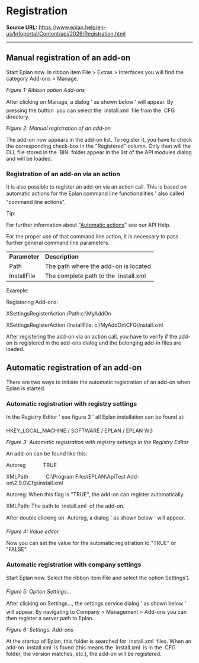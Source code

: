 # Registration

**Source URL:** https://www.eplan.help/en-us/Infoportal/Content/api/2026/Registration.html

---

## Manual registration of an add-on

Start Eplan now. In ribbon item File > Extras > Interfaces you will find the category Add-ons > Manage.

*Figure 1: Ribbon option Add-ons*

After clicking on Manage, a dialog ' as shown below ' will appear. By pressing the button  you can select the  install.xml  file from the  CFG  directory.

*Figure 2: Manual registration of an add-on*

The add-on now appears in the add-on list. To register it, you have to check the corresponding check-box in the "Registered" column. Only then will the DLL file stored in the  BIN  folder appear in the list of the API modules dialog and will be loaded.

### Registration of an add-on via an action

It is also possible to register an add-on via an action call. This is based on automatic actions for the Eplan command line functionalities ' also called "command line actions".

Tip:

For further information about "[Automatic actions](AutomaticActions.html)" see our API Help.

For the proper use of that command line action, it is necessary to pass further general command line parameters.

|  |  |
| --- | --- |
| **Parameter** | **Description** |
| Path | The path where the add-on is located |
| InstallFile | The complete path to the  install.xml |

Example:

Registering Add-ons:

XSettingsRegisterAction /Path:c:\MyAddOn

XSettingsRegisterAction /InstallFile: c:\MyAddOn\CFG\Install.xml

After registering the add-on via an action call, you have to verify if the add-on is registered in the add-ons dialog and the belonging add-in files are loaded.

## Automatic registration of an add-on

There are two ways to initiate the automatic registration of an add-on when Eplan is started.

### Automatic registration with registry settings

In the Registry Editor ' see figure 3 ' all Eplan installation can be found at:

HKEY\_LOCAL\_MACHINE / SOFTWARE / EPLAN / EPLAN W3

*Figure 3: Automatic registration with registry settings in the Registry Editor*

An add-on can be found like this:

<Add-on>

<Version>

Autoreg            TRUE

XMLPath            C:\Program Files\EPLAN\ApiTest Add-on\2.9.0\Cfg\install.xml

Autoreg: When this flag is "TRUE", the add-on can register automatically.

XMLPath: The path to  install.xml  of the add-on.

After double clicking on  Autoreg, a dialog ' as shown below ' will appear.

*Figure 4: Value editor*

Now you can set the value for the automatic registration to "TRUE" or "FALSE".

### Automatic registration with company settings

Start Eplan now. Select the ribbon item File and select the option Settings'¦.

*Figure 5: Option Settings...*

After clicking on Settings..., the settings service dialog ' as shown below ' will appear. By navigating to Company > Management > Add-ons you can then register a server path to Eplan.

*Figure 6: Settings: Add-ons*

At the startup of Eplan, this folder is searched for  install.xml  files. When an add-on  install.xml  is found (this means the  install.xml  is in the  CFG  folder, the version matches, etc.), the add-on will be registered.